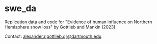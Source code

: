 # swe_da
Replication data and code for "Evidence of human influence on Northern Hemisphere snow loss" by Gottlieb and Mankin (2023).

Contact: alexander.r.gottlieb.gr@dartmouth.edu.

